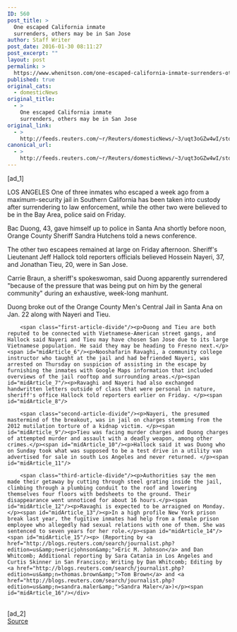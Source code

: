 ```yaml
---
ID: 560
post_title: >
  One escaped California inmate
  surrenders, others may be in San Jose
author: Staff Writer
post_date: 2016-01-30 08:11:27
post_excerpt: ""
layout: post
permalink: >
  https://www.whenitson.com/one-escaped-california-inmate-surrenders-others-may-be-in-san-jose/
published: true
original_cats:
  - domesticNews
original_title:
  - >
    One escaped California inmate
    surrenders, others may be in San Jose
original_link:
  - >
    http://feeds.reuters.com/~r/Reuters/domesticNews/~3/uqt3oGZw4wI/story01.htm
canonical_url:
  - >
    http://feeds.reuters.com/~r/Reuters/domesticNews/~3/uqt3oGZw4wI/story01.htm
---
```

 [ad_1]
<br><div id="articleText">
<span id="midArticle_start"/>

<span id="midArticle_0"/><span class="focusParagraph" readability="6"><p><span class="articleLocation">LOS ANGELES</span> One of three inmates who escaped a week ago from a maximum-security jail in Southern California has been taken into custody after surrendering to law enforcement, while the other two were believed to be in the Bay Area, police said on Friday.</p></span><span id="midArticle_1"/><p>Bac Duong, 43, gave himself up to police in Santa Ana shortly before noon, Orange County Sheriff Sandra Hutchens told a news conference. </p><span id="midArticle_2"/><p>The other two escapees remained at large on Friday afternoon. Sheriff's Lieutenant Jeff Hallock told reporters officials believed Hossein Nayeri, 37, and Jonathan Tieu, 20, were in San Jose.</p><span id="midArticle_3"/><p>Carrie Braun, a sheriff's spokeswoman, said Duong apparently surrendered "because of the pressure that was being put on him by the general community" during an exhaustive, week-long manhunt.</p><span id="midArticle_4"/><p>Duong broke out of the Orange County Men's Central Jail in Santa Ana on Jan. 22 along with Nayeri and Tieu.</p><span id="midArticle_5"/>
        
        <span class="first-article-divide"/><p>Duong and Tieu are both reputed to be connected with Vietnamese-American street gangs, and Hallock said Nayeri and Tieu may have chosen San Jose due to its large Vietnamese population. He said they may be heading to Fresno next.</p><span id="midArticle_6"/><p>Nooshafarin Ravaghi, a community college instructor who taught at the jail and had befriended Nayeri, was arrested on Thursday on suspicion of assisting in the escape by furnishing the inmates with Google Maps information that included overviews of the jail rooftop and surrounding areas.</p><span id="midArticle_7"/><p>Ravaghi and Nayeri had also exchanged handwritten letters outside of class that were personal in nature, sheriff's office Hallock told reporters earlier on Friday. </p><span id="midArticle_8"/>
        
        <span class="second-article-divide"/><p>Nayeri, the presumed mastermind of the breakout, was in jail on charges stemming from the 2012 mutilation torture of a kidnap victim. </p><span id="midArticle_9"/><p>Tieu was facing murder charges and Duong charges of attempted murder and assault with a deadly weapon, among other crimes.</p><span id="midArticle_10"/><p>Hallock said it was Duong who on Sunday took what was supposed to be a test drive in a utility van advertised for sale in south Los Angeles and never returned. </p><span id="midArticle_11"/>
        
        <span class="third-article-divide"/><p>Authorities say the men made their getaway by cutting through steel grating inside the jail, climbing through a plumbing conduit to the roof and lowering themselves four floors with bedsheets to the ground. Their disappearance went unnoticed for about 16 hours.</p><span id="midArticle_12"/><p>Ravaghi is expected to be arraigned on Monday. </p><span id="midArticle_13"/><p>In a high profile New York prison break last year, the fugitive inmates had help from a female prison employee who allegedly had sexual relations with one of them. She was sentenced to seven years for her role.</p><span id="midArticle_14"/><span id="midArticle_15"/><p> (Reporting by <a href="http://blogs.reuters.com/search/journalist.php?edition=us&amp;n=ericjohnson&amp;">Eric M. Johnson</a> and Dan Whitcomb; Additional reporting by Sara Catania in Los Angeles and Curtis Skinner in San Francisco; Writing by Dan Whitcomb; Editing by <a href="http://blogs.reuters.com/search/journalist.php?edition=us&amp;n=thomas.brown&amp;">Tom Brown</a> and <a href="http://blogs.reuters.com/search/journalist.php?edition=us&amp;n=sandra.maler&amp;">Sandra Maler</a>)</p><span id="midArticle_16"/></div>
<br>[ad_2]
<br><a href="http://feeds.reuters.com/~r/Reuters/domesticNews/~3/uqt3oGZw4wI/story01.htm">Source </a>
